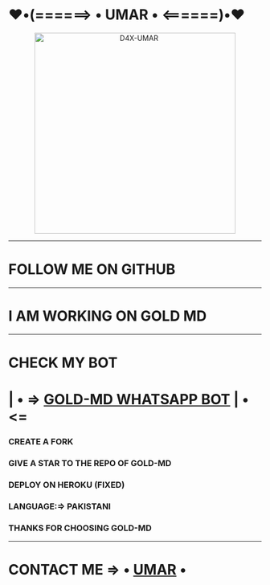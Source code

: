 #    ♥️•(======> • UMAR • <======)•♥️

<p align="center">
  <a href="https://wa.me/923158930864">
    <img alt="D4X-UMAR" height="400" src="https://telegra.ph/file/55d1084aaae113bbe72ed.jpg">
  </a>
</p>



***



#  FOLLOW ME ON GITHUB 


***


# I AM WORKING ON GOLD MD


***

# CHECK MY BOT
# | • => [GOLD-MD WHATSAPP BOT](https://github.com/D4X-UMA/GOLD-MD) | • <=
### CREATE A FORK
### GIVE A STAR TO THE REPO OF GOLD-MD
### DEPLOY ON HEROKU (FIXED)
### LANGUAGE:=> PAKISTANI
### THANKS FOR CHOOSING GOLD-MD


***


# CONTACT ME => • [UMAR](https://wa.me/923158930864) •

